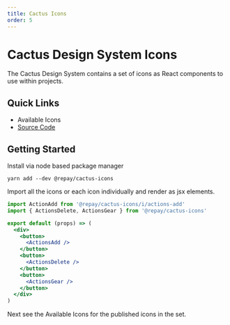 ```yaml
---
title: Cactus Icons
order: 5
---
```


# Cactus Design System Icons

The Cactus Design System contains a set of icons as React components to use within projects.

## Quick Links

- <a to='./available-icons'>Available Icons</a>
- [Source Code](../../modules/cactus-icons)

## Getting Started

Install via node based package manager

```
yarn add --dev @repay/cactus-icons
```

Import all the icons or each icon individually and render as jsx elements.

```jsx
import ActionAdd from '@repay/cactus-icons/i/actions-add'
import { ActionsDelete, ActionsGear } from '@repay/cactus-icons'

export default (props) => (
  <div>
    <button>
      <ActionsAdd />
    </button>
    <button>
      <ActionsDelete />
    </button>
    <button>
      <ActionsGear />
    </button>
  </div>
)
```

Next see the <a to='./available-icons'>Available Icons</a> for the published icons in the set.
